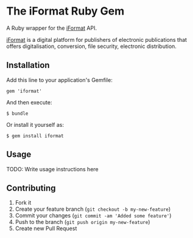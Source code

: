 # The iFormat Ruby Gem
A Ruby wrapper for the [iFormat](http://www.iformat.pl/) API.

[iFormat](http://www.iformat.pl/) is a digital platform for publishers of electronic publications that offers digitalisation, conversion, file security, electronic distribution.

## Installation

Add this line to your application's Gemfile:

    gem 'iformat'

And then execute:

    $ bundle

Or install it yourself as:

    $ gem install iformat

## Usage

TODO: Write usage instructions here

## Contributing

1. Fork it
2. Create your feature branch (`git checkout -b my-new-feature`)
3. Commit your changes (`git commit -am 'Added some feature'`)
4. Push to the branch (`git push origin my-new-feature`)
5. Create new Pull Request
